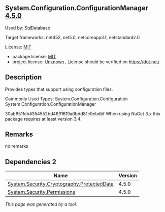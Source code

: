 System.Configuration.ConfigurationManager [4.5.0](https://www.nuget.org/packages/System.Configuration.ConfigurationManager/4.5.0)
--------------------

Used by: SqlDatabase

Target frameworks: net452, net5.0, netcoreapp3.1, netstandard2.0

License: [MIT](../../../../licenses/mit) 

- package license: [MIT](https://github.com/dotnet/corefx/blob/master/LICENSE.TXT) 
- project license: [Unknown](https://dot.net/) , License should be verified on https://dot.net/

Description
-----------
Provides types that support using configuration files.

Commonly Used Types:
System.Configuration.Configuration
System.Configuration.ConfigurationManager
 
30ab651fcb4354552bd4891619a0bdd81e0ebdbf 
When using NuGet 3.x this package requires at least version 3.4.

Remarks
-----------
no remarks


Dependencies 2
-----------

|Name|Version|
|----------|:----|
|[System.Security.Cryptography.ProtectedData](../../../../packages/nuget.org/system.security.cryptography.protecteddata/4.5.0)|4.5.0|
|[System.Security.Permissions](../../../../packages/nuget.org/system.security.permissions/4.5.0)|4.5.0|

*This page was generated by a tool.*